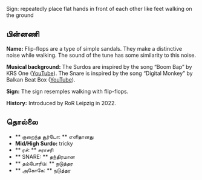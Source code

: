Sign: repeatedly place flat hands in front of each other like feet walking on
the ground

## பின்னணி

**Name:** Flip-flops are a type of simple sandals. They make a distinctive noise
while walking. The sound of the tune has some similarity to this noise.

**Musical background:** The Surdos are inspired by the song “Boom Bap” by KRS
One ([YouTube](https://www.youtube.com/watch?v=iaYDe3gu1go)). The Snare is
inspired by the song “Digital Monkey” by Balkan Beat Box
([YouTube](https://www.youtube.com/watch?v=D813i6GnFmE)).

**Sign:** The sign resemples walking with flip-flops.

**History:** Introduced by RoR Leipzig in 2022.

## தொல்லை

* ** குறைந்த சூர்டோ: ** எளிதானது
* **Mid/High Surdo:** tricky
* ** ரச்: ** சராசரி
* ** SNARE: ** தந்திரமான
* ** தம்போரிம்: ** நடுத்தர
* ** அகோகே: ** நடுத்தர
